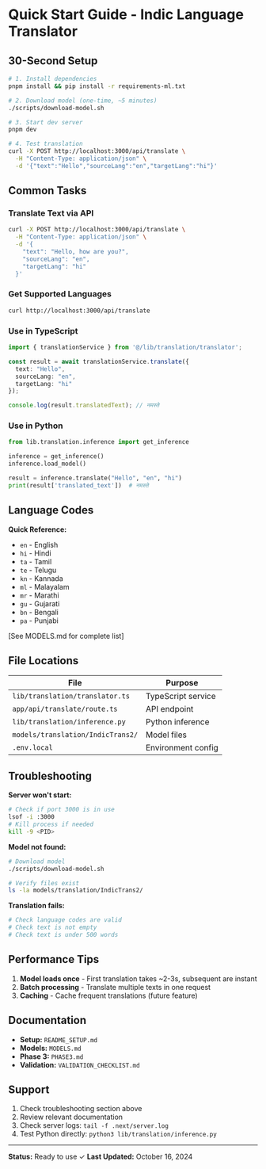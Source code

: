 # Quick Start Guide - Indic Language Translator

## 30-Second Setup

```bash
# 1. Install dependencies
pnpm install && pip install -r requirements-ml.txt

# 2. Download model (one-time, ~5 minutes)
./scripts/download-model.sh

# 3. Start dev server
pnpm dev

# 4. Test translation
curl -X POST http://localhost:3000/api/translate \
  -H "Content-Type: application/json" \
  -d '{"text":"Hello","sourceLang":"en","targetLang":"hi"}'
```

## Common Tasks

### Translate Text via API

```bash
curl -X POST http://localhost:3000/api/translate \
  -H "Content-Type: application/json" \
  -d '{
    "text": "Hello, how are you?",
    "sourceLang": "en",
    "targetLang": "hi"
  }'
```

### Get Supported Languages

```bash
curl http://localhost:3000/api/translate
```

### Use in TypeScript

```typescript
import { translationService } from '@/lib/translation/translator';

const result = await translationService.translate({
  text: "Hello",
  sourceLang: "en",
  targetLang: "hi"
});

console.log(result.translatedText); // नमस्ते
```

### Use in Python

```python
from lib.translation.inference import get_inference

inference = get_inference()
inference.load_model()

result = inference.translate("Hello", "en", "hi")
print(result['translated_text'])  # नमस्ते
```

## Language Codes

**Quick Reference:**
- `en` - English
- `hi` - Hindi
- `ta` - Tamil
- `te` - Telugu
- `kn` - Kannada
- `ml` - Malayalam
- `mr` - Marathi
- `gu` - Gujarati
- `bn` - Bengali
- `pa` - Punjabi

[See MODELS.md for complete list]

## File Locations

| File | Purpose |
|------|---------|
| `lib/translation/translator.ts` | TypeScript service |
| `app/api/translate/route.ts` | API endpoint |
| `lib/translation/inference.py` | Python inference |
| `models/translation/IndicTrans2/` | Model files |
| `.env.local` | Environment config |

## Troubleshooting

**Server won't start:**
```bash
# Check if port 3000 is in use
lsof -i :3000
# Kill process if needed
kill -9 <PID>
```

**Model not found:**
```bash
# Download model
./scripts/download-model.sh

# Verify files exist
ls -la models/translation/IndicTrans2/
```

**Translation fails:**
```bash
# Check language codes are valid
# Check text is not empty
# Check text is under 500 words
```

## Performance Tips

1. **Model loads once** - First translation takes ~2-3s, subsequent are instant
2. **Batch processing** - Translate multiple texts in one request
3. **Caching** - Cache frequent translations (future feature)

## Documentation

- **Setup:** `README_SETUP.md`
- **Models:** `MODELS.md`
- **Phase 3:** `PHASE3.md`
- **Validation:** `VALIDATION_CHECKLIST.md`

## Support

1. Check troubleshooting section above
2. Review relevant documentation
3. Check server logs: `tail -f .next/server.log`
4. Test Python directly: `python3 lib/translation/inference.py`

---

**Status:** Ready to use ✓
**Last Updated:** October 16, 2024
